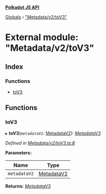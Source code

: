 **[Polkadot JS API](../README.md)**

[Globals](../globals.md) › [&quot;Metadata/v2/toV3&quot;](_metadata_v2_tov3_.md)

# External module: "Metadata/v2/toV3"

## Index

### Functions

* [toV3](_metadata_v2_tov3_.md#tov3)

## Functions

###  toV3

▸ **toV3**(`metadataV2`: [MetadataV2](../classes/_metadata_v2_metadata_.metadatav2.md)): *[MetadataV3](../classes/_metadata_v3_metadata_.metadatav3.md)*

*Defined in [Metadata/v2/toV3.ts:8](https://github.com/polkadot-js/api/blob/fff6f31/packages/types/src/Metadata/v2/toV3.ts#L8)*

**Parameters:**

Name | Type |
------ | ------ |
`metadataV2` | [MetadataV2](../classes/_metadata_v2_metadata_.metadatav2.md) |

**Returns:** *[MetadataV3](../classes/_metadata_v3_metadata_.metadatav3.md)*